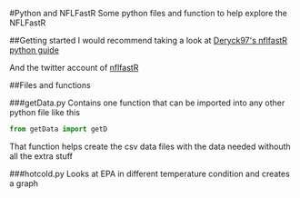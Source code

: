 #Python and NFLFastR
Some python files and function to help explore the NFLFastR

##Getting started
I would recommend taking a look at [Deryck97's nflfastR python guide][pythonguide]

And the twitter account of [nflfastR][twNFLFastR]

##Files and functions

###getData.py
Contains one function that can be imported into any other python file
like this

```python
from getData import getD
```
That function helps create the csv data files with the data needed withouth all the extra stuff

###hotcold.py
Looks at EPA in different temperature condition and creates a graph

[pythonguide]: https://gist.github.com/Deryck97/dff8d33e9f841568201a2a0d5519ac5e
[twNFLFastR]: https://twitter.com/nflfastR